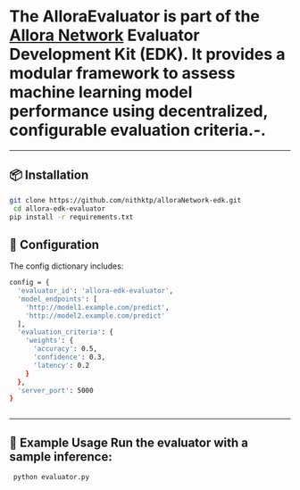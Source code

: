 # The AlloraEvaluator is part of the [Allora Network](https://allora.network) Evaluator Development Kit (EDK). It provides a modular framework to assess machine learning model performance using decentralized, configurable evaluation criteria.-.

---


## 📦 Installation 
```bash 
git clone https://github.com/nithktp/alloraNetwork-edk.git
 cd allora-edk-evaluator
pip install -r requirements.txt
 ```
 ## 🔧 Configuration 
  
The config dictionary includes:
```bash
config = {
  'evaluator_id': 'allora-edk-evaluator',
  'model_endpoints': [
    'http://model1.example.com/predict',
    'http://model2.example.com/predict'
  ],
  'evaluation_criteria': {
    'weights': {
      'accuracy': 0.5,
      'confidence': 0.3,
      'latency': 0.2
    }
  },
  'server_port': 5000
}



```
---
## 🧪 Example Usage Run the evaluator with a sample inference:

```
 python evaluator.py 
```
